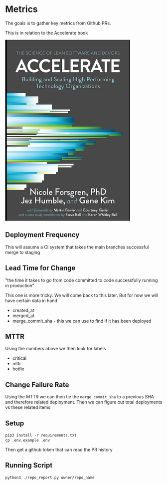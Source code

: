 # Metrics

The goals is to gather key metrics from Github PRs.

This is in relation to the Accelerate book

![](docs/images/book.png)

## Deployment Frequency

This will assume a CI system that takes the main branches successful merge to staging

## Lead Time for Change

"the time it takes to go from code committed to code successfully running in production”

This one is more tricky. We will come back to this later. But for now we will have certain data in hand

  * created_at
  * merged_at
  * merge_commit_sha - this we can use to find if it has been deployed


## MTTR
Using the numbers above we then look for labels

  * critical
  * mttr
  * hotfix

## Change Failure Rate

Using the MTTR we can then tie the `merge_commit_sha` to a previous SHA and therefore related deployment.
Then we can figure out total deployments vs these related items

## Setup

```
pip3 install -r requirements.txt
cp .env.example .env
```
Then get a github token that can read the PR history


##  Running Script

```
python3 ./repo_report.py owner/repo_name
```
